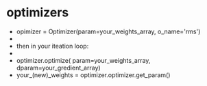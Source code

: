 # optimizers

- opimizer = Optimizer(param=your_weights_array, o_name='rms')
- 
- then in your iteation loop:
- 
- optimizer.optimize( param=your_weights_array, dparam=your_gredient_array) 
- your_(new)_weights = optimizer.optimizer.get_param()

